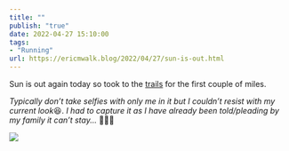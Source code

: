 ```yaml
---
title: ""
publish: "true"
date: 2022-04-27 15:10:00
tags:
- "Running"
url: https://ericmwalk.blog/2022/04/27/sun-is-out.html
---
```

Sun is out again today so took to the [trails](http://www.strava.com/activities/7049741819) for the first couple of miles.

*Typically don’t take selfies with only me in it but I couldn’t resist with my current look*😆. *I had to capture it as I have already been told/pleading by my family it can’t stay...* 🏃🏻‍♂️


![](https://ericmwalk.blog/uploads/2022/1b6f52da8c.jpg)